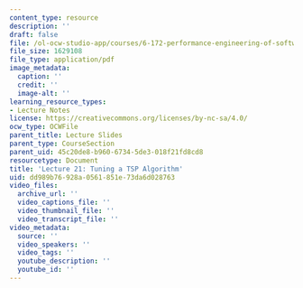 ```yaml
---
content_type: resource
description: ''
draft: false
file: /ol-ocw-studio-app/courses/6-172-performance-engineering-of-software-systems-fall-2018/dd989b76928a0561851e73da6d028763_MIT6_172F18_lec21.pdf
file_size: 1629108
file_type: application/pdf
image_metadata:
  caption: ''
  credit: ''
  image-alt: ''
learning_resource_types:
- Lecture Notes
license: https://creativecommons.org/licenses/by-nc-sa/4.0/
ocw_type: OCWFile
parent_title: Lecture Slides
parent_type: CourseSection
parent_uid: 45c20de8-b960-6734-5de3-018f21fd8cd8
resourcetype: Document
title: 'Lecture 21: Tuning a TSP Algorithm'
uid: dd989b76-928a-0561-851e-73da6d028763
video_files:
  archive_url: ''
  video_captions_file: ''
  video_thumbnail_file: ''
  video_transcript_file: ''
video_metadata:
  source: ''
  video_speakers: ''
  video_tags: ''
  youtube_description: ''
  youtube_id: ''
---
```

